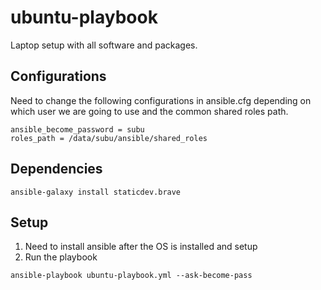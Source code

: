 # ubuntu-playbook

Laptop setup with all software and packages.

## Configurations

Need to change the following configurations in ansible.cfg depending on which user we are going
to use and the common shared roles path.

```
ansible_become_password = subu
roles_path = /data/subu/ansible/shared_roles
```

## Dependencies

```
ansible-galaxy install staticdev.brave
```

## Setup

1. Need to install ansible after the OS is installed and setup
2. Run the playbook

```
ansible-playbook ubuntu-playbook.yml --ask-become-pass
```
